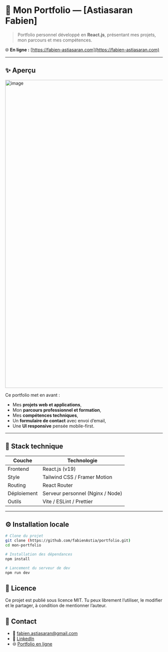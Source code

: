 # 💼 Mon Portfolio — [Astiasaran Fabien]

> Portfolio personnel développé en **React.js**, présentant mes projets, mon parcours et mes compétences.

🌐 **En ligne :** [https://fabien-astiasaran.com](https://fabien-astiasaran.com)

---

## ✨ Aperçu

<img width="1914" height="985" alt="image" src="https://github.com/user-attachments/assets/f310706b-4e85-40a0-b71f-b8c610c69a7b" />


Ce portfolio met en avant :
- Mes **projets web et applications**,
- Mon **parcours professionnel et formation**,
- Mes **compétences techniques**,
- Un **formulaire de contact** avec envoi d’email,
- Une **UI responsive** pensée mobile-first.

---

## 🧱 Stack technique

| Couche | Technologie |
|--------|--------------|
| Frontend | React.js (v19) |
| Style | Tailwind CSS / Framer Motion |
| Routing | React Router |
| Déploiement | Serveur personnel (Nginx / Node) |
| Outils | Vite / ESLint / Prettier |

---

## ⚙️ Installation locale

```bash
# Clone du projet
git clone (https://github.com/fabienAstia/portfolio.git)
cd mon-portfolio

# Installation des dépendances
npm install

# Lancement du serveur de dev
npm run dev
```

## 🧾 Licence

Ce projet est publié sous licence MIT.
Tu peux librement l’utiliser, le modifier et le partager, à condition de mentionner l’auteur.

## 🙌 Contact

- 📧 <a href="mailto:fabien.astiasaran@gmail.com">fabien.astiasaran@gmail.com</a>  
- 💼 <a href="https://www.linkedin.com/in/fabien-astiasaran/" target="_blank">LinkedIn</a>  
- 🌐 <a href="https://fabien-astiasaran.com" target="_blank">Portfolio en ligne</a>


